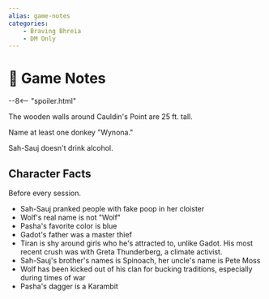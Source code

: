 ```yaml
---
alias: game-notes
categories:
    - Braving Bhreia
    - DM Only
---
```

# 🔐 Game Notes

--8<-- "spoiler.html"

The wooden walls around Cauldin's Point are 25 ft. tall.

Name at least one donkey "Wynona."

Sah-Sauj doesn't drink alcohol.

## Character Facts

Before every session.

- Sah-Sauj pranked people with fake poop in her cloister
- Wolf's real name is not "Wolf"
- Pasha's favorite color is blue
- Gadot's father was a master thief
- Tiran is shy around girls who he's attracted to, unlike Gadot. His most recent crush was with Greta Thunderberg, a climate activist.
- Sah-Sauj's brother's names is Spinoach, her uncle's name is Pete Moss
- Wolf has been kicked out of his clan for bucking traditions, especially during times of war
- Pasha's dagger is a Karambit
